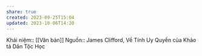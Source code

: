 ```yaml
---
share: true
created: 2023-09-25T15:04
updated: 2023-10-06T14:20
---
```

Khái niệm:: [[Văn bản]]
Nguồn:: James Clifford, Về Tính Uy Quyền của Khảo tả Dân Tộc Học